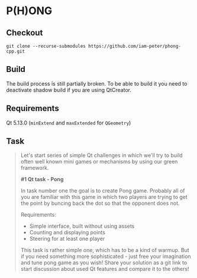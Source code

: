 # P(H)ONG

## Checkout

```
git clone --recurse-submodules https://github.com/iam-peter/phong-cpp.git
```

## Build

The build process is still partially broken. To be able to build it you need to deactivate shadow build if you are using QtCreator.

## Requirements

Qt 5.13.0 (`minExtend` and `maxExtended`  for `QGeometry`)

## Task

> Let's start series of simple Qt challenges in which we'll try to build often well known mini games or mechanisms by using our green framework.
>
> __#1 Qt task - Pong__
>
> In task number one the goal is to create Pong game. Probably all of you are familiar with this game in which two players are trying to get the point by buncing back the dot so that the opponent does not.
>
> Requirements:
> - Simple interface, built without using assets
> - Counting and displaying points
> - Steering for at least one player
>
> This task is rather simple one, which has to be a kind of warmup. But if you need something more sophisticated - just free your imagination and tune pong game as you wish!
Share your solution as a git link to start discussion about used Qt features and compare it to the others!